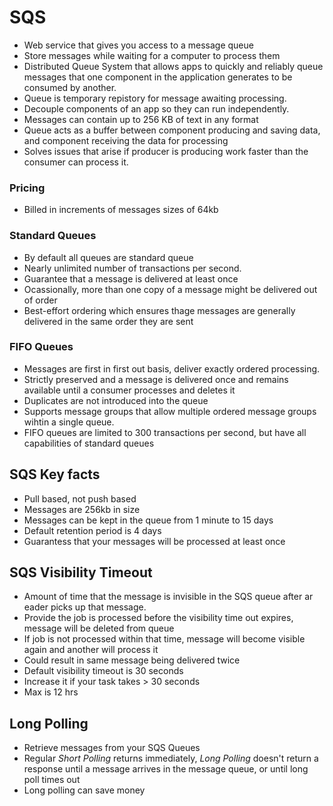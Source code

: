 # SQS
- Web service that gives you access to a message queue
- Store messages while waiting for a computer to process them
- Distributed Queue System that allows apps to quickly and reliably queue messages that one component in  the application generates to be consumed by another.
- Queue is temporary repistory for message awaiting processing.
- Decouple components of an app so they can run independently.
- Messages can contain up to 256 KB of text in any format
- Queue acts as a buffer between component producing and saving data, and component receiving the data for processing
- Solves issues that arise if producer is producing work faster than the consumer can process it.


### Pricing
- Billed in increments of messages sizes of 64kb

### Standard Queues
- By default all queues are standard queue
- Nearly unlimited number of transactions per second.
- Guarantee that a message is delivered at least once
- Ocassionally, more than one copy of a message might be delivered out of order
- Best-effort ordering which ensures thage messages are generally delivered in the same order they are sent


### FIFO Queues
- Messages are first in first out basis, deliver exactly ordered processing.
- Strictly preserved and a message is delivered once and remains available until a consumer processes and deletes it
- Duplicates are not introduced into the queue
- Supports message groups that allow multiple ordered message groups wihtin a single queue.
- FIFO queues are limited to 300 transactions per second, but have all capabilities of standard queues

## SQS Key facts
- Pull based, not push based
- Messages are 256kb in size
- Messages can be kept in the queue from 1 minute to 15 days
- Default retention period is 4 days
- Guarantess that your messages will be processed at least once

## SQS Visibility Timeout
- Amount of time that the message is invisible in the SQS queue after ar eader picks up that message.
- Provide the job is processed before the visibility time out expires, message will be deleted from queue
- If job is not processed within that time, message will become visible again and another will process it
- Could result in same message being delivered twice
- Default visibility timeout is 30 seconds
- Increase it if your task takes > 30 seconds
- Max is 12 hrs

## Long Polling
- Retrieve messages from your SQS Queues
- Regular *Short Polling* returns immediately, *Long Polling* doesn't return a response until a message arrives in the message queue, or until long poll times out
- Long polling can save money
